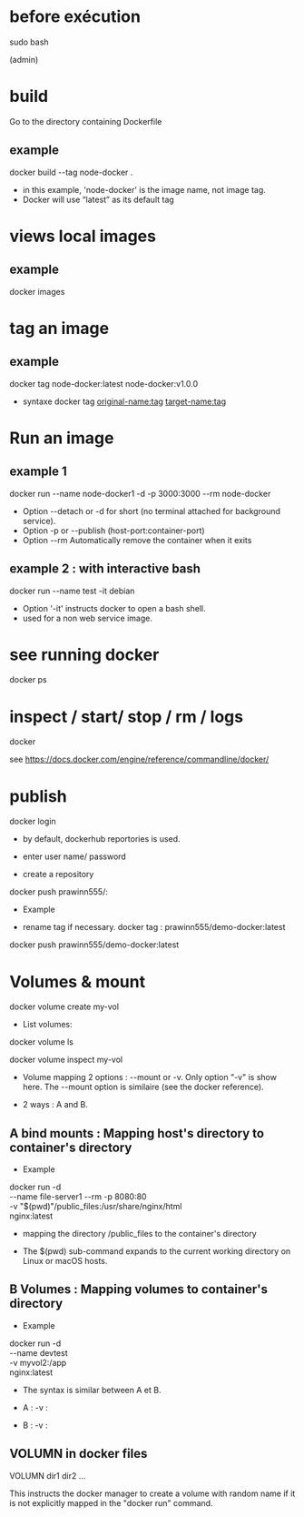 
# before exécution

sudo bash

(admin)


# build

Go to the directory containing Dockerfile

## example

docker build --tag node-docker .

- in this example, 'node-docker' is the image name, not image tag.
- Docker will use “latest” as its default tag

# views local images

## example

 docker images

# tag an image

## example

docker tag node-docker:latest node-docker:v1.0.0
 
 
- syntaxe docker tag <original-name:tag> <target-name:tag>


# Run an image

## example 1

docker run --name node-docker1 -d -p 3000:3000 --rm node-docker

- Option --detach or -d for short (no terminal attached for background service).
- Option -p or --publish   (host-port:container-port)
- Option --rm Automatically remove the container when it exits


## example 2 : with interactive bash

docker run --name test -it debian

- Option '-it' instructs docker to open a bash shell.
- used for a non web service image.


# see running docker

docker ps


# inspect / start/ stop / rm / logs

docker <action>  <container-name>


see https://docs.docker.com/engine/reference/commandline/docker/

# publish

docker login

- by default, dockerhub reportories is used.
- enter user name/ password


- create a repository

docker push prawinn555/<repository-name>:<tag-name>

- Example

- rename tag if necessary.
docker tag  <local-image1>:<tag1>  prawinn555/demo-docker:latest

docker push prawinn555/demo-docker:latest



# Volumes & mount

 docker volume create my-vol
 
- List volumes:

 docker volume ls
 
 docker volume inspect my-vol

- Volume mapping 2 options : --mount or -v.
Only option "-v" is show here.
The --mount option is similaire (see the docker reference).

- 2 ways : A and B.

## A bind mounts : Mapping host's directory to container's directory


- Example

docker run -d \
  --name file-server1 --rm -p 8080:80 \
  -v "$(pwd)"/public_files:/usr/share/nginx/html \
  nginx:latest
  
- mapping the directory <currentDir>/public_files to the container's directory

- The $(pwd) sub-command expands to the current working directory on Linux or macOS hosts. 
  
## B Volumes : Mapping volumes to container's directory

- Example

docker run -d \
  --name devtest \
  -v myvol2:/app \
  nginx:latest
  
  
- The syntax is similar between A et B.

- A :  -v <host-dir>:<container-dir>
- B :  -v <volume-name>:<container-dir>


##  VOLUMN in docker files

VOLUMN dir1 dir2 ...

This instructs the docker manager to create a volume with random name if it is not explicitly mapped in the "docker run" command.




  

